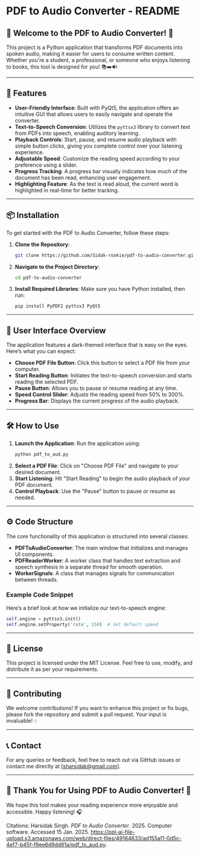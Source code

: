 # PDF to Audio Converter - README

## 🎉 Welcome to the PDF to Audio Converter! 🎉

This project is a Python application that transforms PDF documents into spoken audio, making it easier for users to consume written content. Whether you're a student, a professional, or someone who enjoys listening to books, this tool is designed for you! 📚➡️🔊

---

## 🚀 Features

- **User-Friendly Interface**: Built with PyQt5, the application offers an intuitive GUI that allows users to easily navigate and operate the converter.
- **Text-to-Speech Conversion**: Utilizes the `pyttsx3` library to convert text from PDFs into speech, enabling auditory learning.
- **Playback Controls**: Start, pause, and resume audio playback with simple button clicks, giving you complete control over your listening experience.
- **Adjustable Speed**: Customize the reading speed according to your preference using a slider.
- **Progress Tracking**: A progress bar visually indicates how much of the document has been read, enhancing user engagement.
- **Highlighting Feature**: As the text is read aloud, the current word is highlighted in real-time for better tracking.

---

## 📦 Installation

To get started with the PDF to Audio Converter, follow these steps:

1. **Clone the Repository**:
   ```bash
   git clone https://github.com/Sidak-rookie/pdf-to-audio-converter.git
   ```
2. **Navigate to the Project Directory**:
   ```bash
   cd pdf-to-audio-converter
   ```
3. **Install Required Libraries**:
   Make sure you have Python installed, then run:
   ```bash
   pip install PyPDF2 pyttsx3 PyQt5
   ```

---

## 🎨 User Interface Overview

The application features a dark-themed interface that is easy on the eyes. Here’s what you can expect:

- **Choose PDF File Button**: Click this button to select a PDF file from your computer.
- **Start Reading Button**: Initiates the text-to-speech conversion and starts reading the selected PDF.
- **Pause Button**: Allows you to pause or resume reading at any time.
- **Speed Control Slider**: Adjusts the reading speed from 50% to 300%.
- **Progress Bar**: Displays the current progress of the audio playback.

---

## 🛠️ How to Use

1. **Launch the Application**:
   Run the application using:
   ```bash
   python pdf_to_aud.py
   ```
2. **Select a PDF File**:
   Click on "Choose PDF File" and navigate to your desired document.
3. **Start Listening**:
   Hit "Start Reading" to begin the audio playback of your PDF document.
4. **Control Playback**:
   Use the "Pause" button to pause or resume as needed.

---

## ⚙️ Code Structure

The core functionality of this application is structured into several classes:

- **PDFToAudioConverter**: The main window that initializes and manages UI components.
- **PDFReaderWorker**: A worker class that handles text extraction and speech synthesis in a separate thread for smooth operation.
- **WorkerSignals**: A class that manages signals for communication between threads.

### Example Code Snippet
Here’s a brief look at how we initialize our text-to-speech engine:

```python
self.engine = pyttsx3.init()
self.engine.setProperty('rate', 150)  # Set default speed
```

---

## 📄 License

This project is licensed under the MIT License. Feel free to use, modify, and distribute it as per your requirements.

---

## 🤝 Contributing

We welcome contributions! If you want to enhance this project or fix bugs, please fork the repository and submit a pull request. Your input is invaluable! 💡

---

## 📞 Contact

For any queries or feedback, feel free to reach out via GitHub issues or contact me directly at [sharsidak@gmail.com].

---

## 🎊 Thank You for Using PDF to Audio Converter! 🎊

We hope this tool makes your reading experience more enjoyable and accessible. Happy listening! 🎧

Citations:
Harsidak Singh. *PDF to Audio Converter*. 2025. Computer software. Accessed 15 Jan. 2025. https://ppl-ai-file-upload.s3.amazonaws.com/web/direct-files/49164633/ad155a11-0d5c-4ef7-b45f-f9ee6d9dd61a/pdf_to_aud.py.
